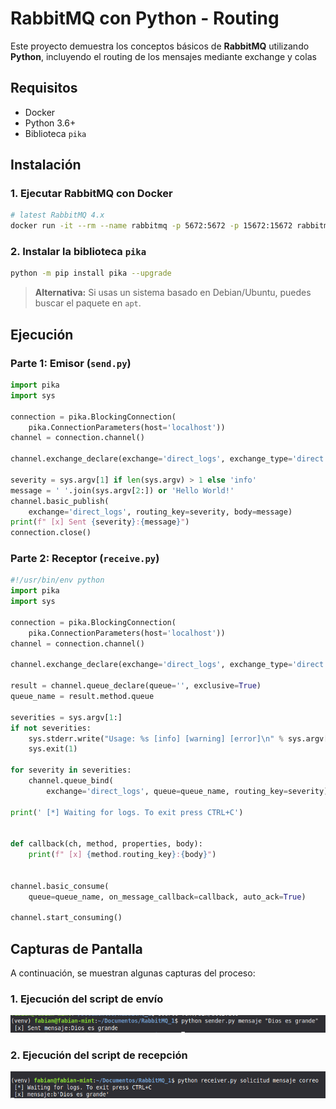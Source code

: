 # RabbitMQ con Python - Routing

Este proyecto demuestra los conceptos básicos de **RabbitMQ** utilizando **Python**, incluyendo el routing de los mensajes mediante exchange y colas

## Requisitos

- Docker
- Python 3.6+
- Biblioteca `pika`

## Instalación

### 1. Ejecutar RabbitMQ con Docker

```bash
# latest RabbitMQ 4.x
docker run -it --rm --name rabbitmq -p 5672:5672 -p 15672:15672 rabbitmq:4-management
```

### 2. Instalar la biblioteca `pika`

```bash
python -m pip install pika --upgrade
```

> **Alternativa:** Si usas un sistema basado en Debian/Ubuntu, puedes buscar el paquete en `apt`.

## Ejecución

### Parte 1: Emisor (`send.py`)

```python
import pika
import sys

connection = pika.BlockingConnection(
    pika.ConnectionParameters(host='localhost'))
channel = connection.channel()

channel.exchange_declare(exchange='direct_logs', exchange_type='direct')

severity = sys.argv[1] if len(sys.argv) > 1 else 'info'
message = ' '.join(sys.argv[2:]) or 'Hello World!'
channel.basic_publish(
    exchange='direct_logs', routing_key=severity, body=message)
print(f" [x] Sent {severity}:{message}")
connection.close()
```

### Parte 2: Receptor (`receive.py`)

```python
#!/usr/bin/env python
import pika
import sys

connection = pika.BlockingConnection(
    pika.ConnectionParameters(host='localhost'))
channel = connection.channel()

channel.exchange_declare(exchange='direct_logs', exchange_type='direct')

result = channel.queue_declare(queue='', exclusive=True)
queue_name = result.method.queue

severities = sys.argv[1:]
if not severities:
    sys.stderr.write("Usage: %s [info] [warning] [error]\n" % sys.argv[0])
    sys.exit(1)

for severity in severities:
    channel.queue_bind(
        exchange='direct_logs', queue=queue_name, routing_key=severity)

print(' [*] Waiting for logs. To exit press CTRL+C')


def callback(ch, method, properties, body):
    print(f" [x] {method.routing_key}:{body}")


channel.basic_consume(
    queue=queue_name, on_message_callback=callback, auto_ack=True)

channel.start_consuming()
```

## Capturas de Pantalla

A continuación, se muestran algunas capturas del proceso:

### 1. Ejecución del script de envío
![Send Script](./images/sender.png)

### 2. Ejecución del script de recepción
![Receive Script](./images/receiver.png)

